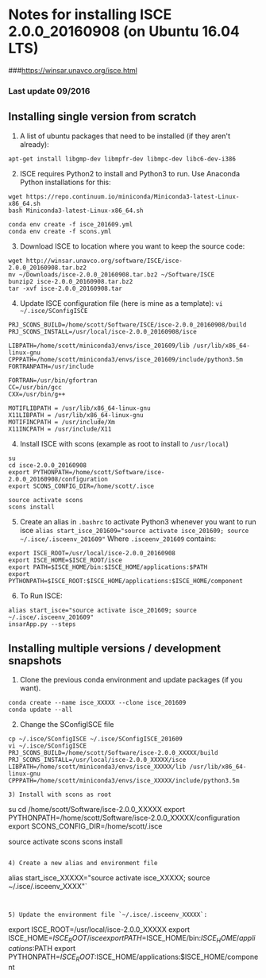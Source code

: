 # Notes for installing ISCE 2.0.0_20160908 (on Ubuntu 16.04 LTS)
###https://winsar.unavco.org/isce.html

### Last update 09/2016

## Installing single version from scratch


1) A list of ubuntu packages that need to be installed (if they aren't already):
```
apt-get install libgmp-dev libmpfr-dev libmpc-dev libc6-dev-i386
```


2) ISCE requires Python2 to install and Python3 to run. Use Anaconda Python installations for this:
```
wget https://repo.continuum.io/miniconda/Miniconda3-latest-Linux-x86_64.sh
bash Miniconda3-latest-Linux-x86_64.sh

conda env create -f isce_201609.yml
conda env create -f scons.yml
```


3) Download ISCE to location where you want to keep the source code:
```
wget http://winsar.unavco.org/software/ISCE/isce-2.0.0_20160908.tar.bz2
mv ~/Downloads/isce-2.0.0_20160908.tar.bz2 ~/Software/ISCE
bunzip2 isce-2.0.0_20160908.tar.bz2
tar -xvf isce-2.0.0_20160908.tar
```


4) Update ISCE configuration file (here is mine as a template):
`vi ~/.isce/SConfigISCE`
```
PRJ_SCONS_BUILD=/home/scott/Software/ISCE/isce-2.0.0_20160908/build
PRJ_SCONS_INSTALL=/usr/local/isce-2.0.0_20160908/isce

LIBPATH=/home/scott/miniconda3/envs/isce_201609/lib /usr/lib/x86_64-linux-gnu
CPPPATH=/home/scott/miniconda3/envs/isce_201609/include/python3.5m
FORTRANPATH=/usr/include

FORTRAN=/usr/bin/gfortran
CC=/usr/bin/gcc
CXX=/usr/bin/g++

MOTIFLIBPATH = /usr/lib/x86_64-linux-gnu 
X11LIBPATH = /usr/lib/x86_64-linux-gnu  
MOTIFINCPATH = /usr/include/Xm    
X11INCPATH = /usr/include/X11   
```


4) Install ISCE with scons (example as root to install to `/usr/local`)
```
su 
cd isce-2.0.0_20160908
export PYTHONPATH=/home/scott/Software/isce-2.0.0_20160908/configuration
export SCONS_CONFIG_DIR=/home/scott/.isce

source activate scons
scons install
```

5) Create an alias in `.bashrc` to activate Python3 whenever you want to run isce
`alias start_isce_201609="source activate isce_201609; source ~/.isce/.isceenv_201609"`
Where `.isceenv_201609` contains:
```
export ISCE_ROOT=/usr/local/isce-2.0.0_20160908
export ISCE_HOME=$ISCE_ROOT/isce
export PATH=$ISCE_HOME/bin:$ISCE_HOME/applications:$PATH
export PYTHONPATH=$ISCE_ROOT:$ISCE_HOME/applications:$ISCE_HOME/component
```

6) To Run ISCE:
```
alias start_isce="source activate isce_201609; source ~/.isce/.isceenv_201609"
insarApp.py --steps
```


## Installing multiple versions / development snapshots
1) Clone the previous conda environment and update packages (if you want). 
```
conda create --name isce_XXXXX --clone isce_201609
conda update --all
```

2) Change the SConfigISCE file
```
cp ~/.isce/SConfigISCE ~/.isce/SConfigISCE_201609
vi ~/.isce/SConfigISCE
PRJ_SCONS_BUILD=/home/scott/Software/isce-2.0.0_XXXXX/build
PRJ_SCONS_INSTALL=/usr/local/isce-2.0.0_XXXXX/isce
LIBPATH=/home/scott/miniconda3/envs/isce_XXXXX/lib /usr/lib/x86_64-linux-gnu
CPPPATH=/home/scott/miniconda3/envs/isce_XXXXX/include/python3.5m

3) Install with scons as root
```
su 
cd /home/scott/Software/isce-2.0.0_XXXXX
export PYTHONPATH=/home/scott/Software/isce-2.0.0_XXXXX/configuration
export SCONS_CONFIG_DIR=/home/scott/.isce

source activate scons
scons install
```

4) Create a new alias and environment file
```
alias start_isce_XXXXX="source activate isce_XXXXX; source ~/.isce/.isceenv_XXXX"`
```


5) Update the environment file `~/.isce/.isceenv_XXXXX`:
```
export ISCE_ROOT=/usr/local/isce-2.0.0_XXXXX
export ISCE_HOME=$ISCE_ROOT/isce
export PATH=$ISCE_HOME/bin:$ISCE_HOME/applications:$PATH
export PYTHONPATH=$ISCE_ROOT:$ISCE_HOME/applications:$ISCE_HOME/component
```

